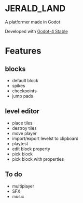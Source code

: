 # JERALD_LAND

A platformer made in Godot

Developed with [Godot-4 Stable](https://godotengine.org/ "Download")

# Features

## blocks

* default block
* spikes
* checkpoints
* jump pads
  
## level editor

* place tiles
* destroy tiles
* move player
* import/export levelst to clipboard
* playtest
* edit block property
* pick block
* pick block with properties

## To do

* multiplayer
* SFX
* music
